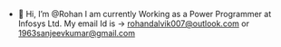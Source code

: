 - 👋 Hi, I’m @Rohan I am currently Working as a Power Programmer at Infosys Ltd.
My email Id is -> rohandalvik007@outlook.com or 1963sanjeevkumar@gmail.com

